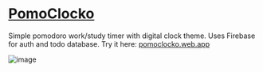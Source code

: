 # [PomoClocko](https://pomoclocko.web.app)

Simple pomodoro work/study timer with digital clock theme. Uses Firebase for auth and todo database. Try it here: [pomoclocko.web.app](https://pomoclocko.web.app)

![image](https://github.com/bocsir/pomoclocko/assets/77936915/ff54c9ed-e9e9-4db9-aa7d-a0d010cf282b)




